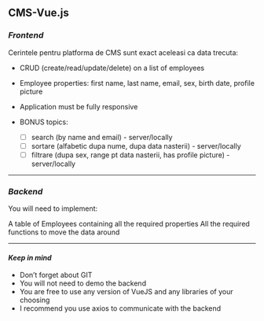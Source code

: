 ## CMS-Vue.js

### _*Frontend*_

Cerintele pentru platforma de CMS sunt exact aceleasi ca data trecuta:

- CRUD (create/read/update/delete) on a list of employees
- Employee properties: first name, last name, email, sex, birth date, profile picture
- Application must be fully responsive
- BONUS topics:

  - [ ] search (by name and email) - server/locally
  - [ ] sortare (alfabetic dupa nume, dupa data nasterii) - server/locally
  - [ ] filtrare (dupa sex, range pt data nasterii, has profile picture) - server/locally

---

### _*Backend*_

You will need to implement:

A table of Employees containing all the required properties
All the required functions to move the data around

---

#### _*Keep in mind*_

- Don’t forget about GIT
- You will not need to demo the backend
- You are free to use any version of VueJS and any libraries of your choosing
- I recommend you use axios to communicate with the backend
